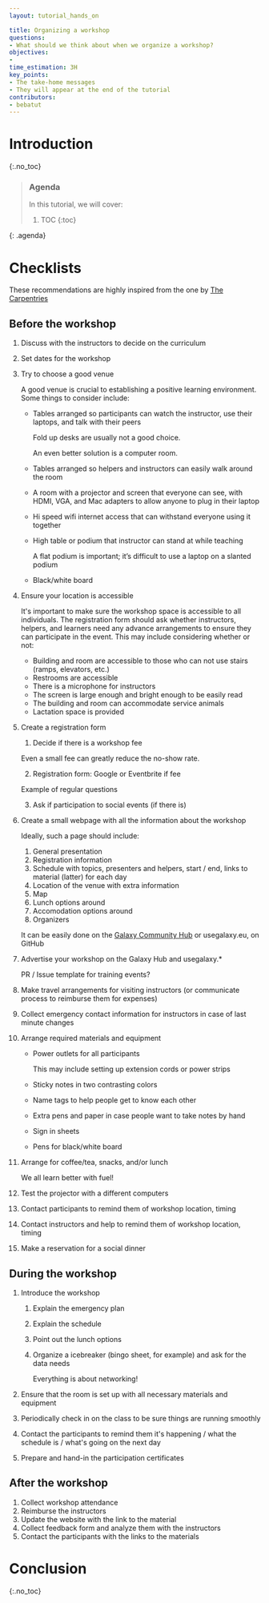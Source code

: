 ```yaml
---
layout: tutorial_hands_on

title: Organizing a workshop
questions:
- What should we think about when we organize a workshop?
objectives:
- 
time_estimation: 3H
key_points:
- The take-home messages
- They will appear at the end of the tutorial
contributors:
- bebatut
---
```


# Introduction
{:.no_toc}



> ### Agenda
>
> In this tutorial, we will cover:
>
> 1. TOC
> {:toc}
>
{: .agenda}


# Checklists

These recommendations are highly inspired from the one by [The Carpentries](https://docs.carpentries.org/topic_folders/hosts_instructors/index.html)

## Before the workshop

1. Discuss with the instructors to decide on the curriculum 
2. Set dates for the workshop
3. Try to choose a good venue

    A good venue is crucial to establishing a positive learning environment. Some things to consider include:

    - Tables arranged so participants can watch the instructor, use their laptops, and talk with their peers
      
      Fold up desks are usually not a good choice.

      An even better solution is a computer room.

    - Tables arranged so helpers and instructors can easily walk around the room
    - A room with a projector and screen that everyone can see, with HDMI, VGA, and Mac adapters to allow anyone to plug in their laptop
    - Hi speed wifi internet access that can withstand everyone using it together
    - High table or podium that instructor can stand at while teaching
    
      A flat podium is important; it’s difficult to use a laptop on a slanted podium

    - Black/white board

4. Ensure your location is accessible

    It's important to make sure the workshop space is accessible to all individuals. The registration form should ask whether instructors, helpers, and learners need any advance arrangements to ensure they can participate in the event. This may include considering whether or not:

    - Building and room are accessible to those who can not use stairs (ramps, elevators, etc.)
    - Restrooms are accessible
    - There is a microphone for instructors
    - The screen is large enough and bright enough to be easily read
    - The building and room can accommodate service animals
    - Lactation space is provided

5. Create a registration form

    1. Decide if there is a workshop fee

      Even a small fee can greatly reduce the no-show rate. 
    
    2. Registration form: Google or Eventbrite if fee

      Example of regular questions

    3. Ask if participation to social events (if there is)

6. Create a small webpage with all the information about the workshop

    Ideally, such a page should include:
    1. General presentation
    2. Registration information
    2. Schedule with topics, presenters and helpers, start / end, links to material (latter) for each day
    3. Location of the venue with extra information
      1. Map
      2. Lunch options around
      3. Accomodation options around
    4. Organizers

    It can be easily done on the [Galaxy Community Hub](https://galaxyproject.org/) or usegalaxy.eu, on GitHub

7. Advertise your workshop on the Galaxy Hub and usegalaxy.*

    PR / Issue template for training events?

8. Make travel arrangements for visiting instructors (or communicate process to reimburse them for expenses)
9. Collect emergency contact information for instructors in case of last minute changes
10. Arrange required materials and equipment

    - Power outlets for all participants
    
      This may include setting up extension cords or power strips

    - Sticky notes in two contrasting colors
    - Name tags to help people get to know each other
    - Extra pens and paper in case people want to take notes by hand
    - Sign in sheets
    - Pens for black/white board

11. Arrange for coffee/tea, snacks, and/or lunch

    We all learn better with fuel!

12. Test the projector with a different computers
13. Contact participants to remind them of workshop location, timing
14. Contact instructors and help to remind them of workshop location, timing
15. Make a reservation for a social dinner

## During the workshop

1. Introduce the workshop
    1. Explain the emergency plan
    2. Explain the schedule
    3. Point out the lunch options
    4. Organize a icebreaker (bingo sheet, for example) and ask for the data needs

        Everything is about networking!

2. Ensure that the room is set up with all necessary materials and equipment
3. Periodically check in on the class to be sure things are running smoothly
4. Contact the participants to remind them it's happening / what the schedule is / what's going on the next day
5. Prepare and hand-in the participation certificates

## After the workshop

1. Collect workshop attendance
2. Reimburse the instructors
3. Update the website with the link to the material
4. Collect feedback form and analyze them with the instructors
5. Contact the participants with the links to the materials

# Conclusion
{:.no_toc}